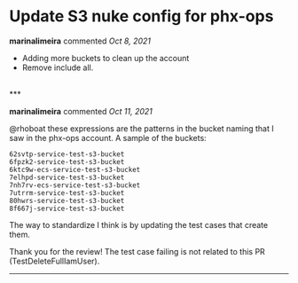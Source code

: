 # Update S3 nuke config for phx-ops

**marinalimeira** commented *Oct 8, 2021*

- Adding more buckets to clean up the account
- Remove include all.
<br />
***


**marinalimeira** commented *Oct 11, 2021*

@rhoboat these expressions are the patterns in the bucket naming that I saw in the phx-ops account. A sample of the buckets:
```
62svtp-service-test-s3-bucket
6fpzk2-service-test-s3-bucket
6ktc9w-ecs-service-test-s3-bucket
7elhpd-service-test-s3-bucket
7nh7rv-ecs-service-test-s3-bucket
7utrrm-service-test-s3-bucket
80hwrs-service-test-s3-bucket
8f667j-service-test-s3-bucket
```

The way to standardize I think is by updating the test cases that create them.

Thank you for the review! The test case failing is not related to this PR (TestDeleteFullIamUser).

***

